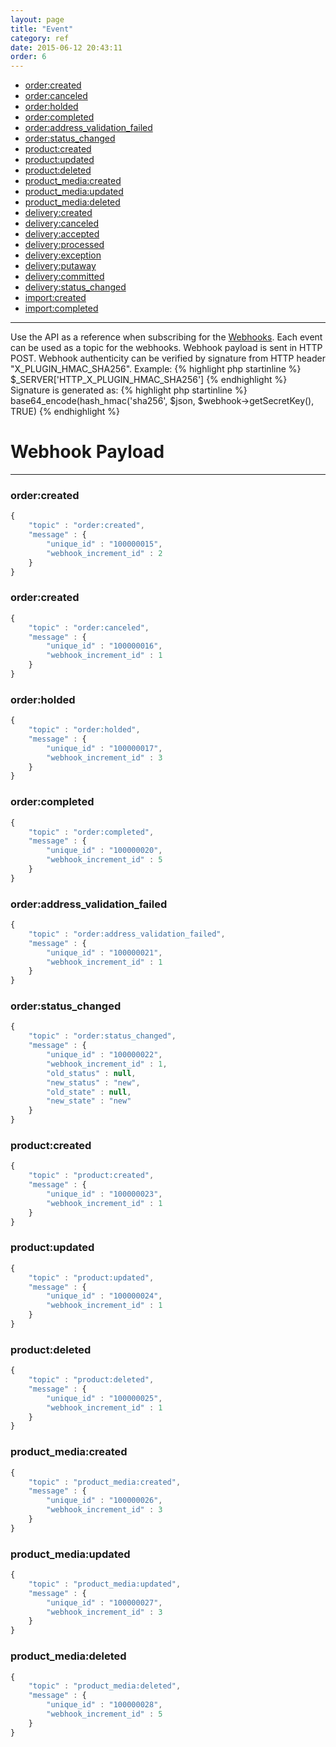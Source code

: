 ```yaml
---
layout: page
title: "Event"
category: ref
date: 2015-06-12 20:43:11
order: 6
---
```


* [order:created](#order_created)
* [order:canceled](#order_canceled)
* [order:holded](#order_holded)
* [order:completed](#order_completed)
* [order:address_validation_failed](#order_address_validation_failed)
* [order:status_changed](#order_status_changed)
* [product:created](#product_created)
* [product:updated](#product_updated)
* [product:deleted](#product_deleted)
* [product_media:created](#product_media_created)
* [product_media:updated](#product_media_updated)
* [product_media:deleted](#product_media_deleted)
* [delivery:created](#delivery_created)
* [delivery:canceled](#delivery_canceled)
* [delivery:accepted](#delivery_accepted)
* [delivery:processed](#delivery_processed)
* [delivery:exception](#delivery_exception)
* [delivery:putaway](#delivery_putaway)
* [delivery:committed](#delivery_committed)
* [delivery:status_changed](#delivery_status_changed)
* [import:created](#import_created)
* [import:completed](#import_completed)

---

Use the API as a reference when subscribing for the <a href="/ref/webhook.html">Webhooks</a>. Each event can be used as a topic for the webhooks. Webhook payload is sent in HTTP POST. Webhook authenticity can be verified by signature from HTTP header "X_PLUGIN_HMAC_SHA256". Example:
{% highlight php startinline %}
$_SERVER['HTTP_X_PLUGIN_HMAC_SHA256']
{% endhighlight %}
Signature is generated as:
{% highlight php startinline %}
base64_encode(hash_hmac('sha256', $json, $webhook->getSecretKey(), TRUE)
{% endhighlight %}

<h1>Webhook Payload</h1>

---

<h3 id="order_created">
    order:created
</h3>

```javascript
{
    "topic" : "order:created",
    "message" : {
        "unique_id" : "100000015",
        "webhook_increment_id" : 2
    }
}
```

<h3 id="order_canceled">
    order:created
</h3>

```javascript
{
    "topic" : "order:canceled",
    "message" : {
        "unique_id" : "100000016",
        "webhook_increment_id" : 1
    }
}
```

<h3 id="order_holded">
    order:holded
</h3>

```javascript
{
    "topic" : "order:holded",
    "message" : {
        "unique_id" : "100000017",
        "webhook_increment_id" : 3
    }
}
```

<h3 id="order_completed">
    order:completed
</h3>

```javascript
{
    "topic" : "order:completed",
    "message" : {
        "unique_id" : "100000020",
        "webhook_increment_id" : 5
    }
}
```

<h3 id="order_address_validation_failed">
    order:address_validation_failed
</h3>

```javascript
{
    "topic" : "order:address_validation_failed",
    "message" : {
        "unique_id" : "100000021",
        "webhook_increment_id" : 1
    }
}
```

<h3 id="order_status_changed">
    order:status_changed
</h3>

```javascript
{
    "topic" : "order:status_changed",
    "message" : {
        "unique_id" : "100000022",
        "webhook_increment_id" : 1,
        "old_status" : null,
        "new_status" : "new",
        "old_state" : null,
        "new_state" : "new"
    }
}
```

<h3 id="product_created">
    product:created
</h3>

```javascript
{
    "topic" : "product:created",
    "message" : {
        "unique_id" : "100000023",
        "webhook_increment_id" : 1
    }
}
```

<h3 id="product_updated">
    product:updated
</h3>

```javascript
{
    "topic" : "product:updated",
    "message" : {
        "unique_id" : "100000024",
        "webhook_increment_id" : 1
    }
}
```

<h3 id="product_deleted">
    product:deleted
</h3>

```javascript
{
    "topic" : "product:deleted",
    "message" : {
        "unique_id" : "100000025",
        "webhook_increment_id" : 1
    }
}
```

<h3 id="product_media_created">
    product_media:created
</h3>

```javascript
{
    "topic" : "product_media:created",
    "message" : {
        "unique_id" : "100000026",
        "webhook_increment_id" : 3
    }
}
```

<h3 id="product_media_updated">
    product_media:updated
</h3>

```javascript
{
    "topic" : "product_media:updated",
    "message" : {
        "unique_id" : "100000027",
        "webhook_increment_id" : 3
    }
}
```

<h3 id="product_media_deleted">
    product_media:deleted
</h3>

```javascript
{
    "topic" : "product_media:deleted",
    "message" : {
        "unique_id" : "100000028",
        "webhook_increment_id" : 5
    }
}
```
